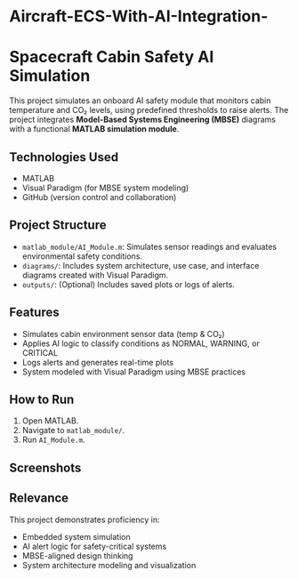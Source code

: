 # Aircraft-ECS-With-AI-Integration-

# Spacecraft Cabin Safety AI Simulation

This project simulates an onboard AI safety module that monitors cabin temperature and CO₂ levels, using predefined thresholds to raise alerts. The project integrates **Model-Based Systems Engineering (MBSE)** diagrams with a functional **MATLAB simulation module**.

## Technologies Used
- MATLAB
- Visual Paradigm (for MBSE system modeling)
- GitHub (version control and collaboration)

## Project Structure
- `matlab_module/AI_Module.m`: Simulates sensor readings and evaluates environmental safety conditions.
- `diagrams/`: Includes system architecture, use case, and interface diagrams created with Visual Paradigm.
- `outputs/`: (Optional) Includes saved plots or logs of alerts.

## Features
- Simulates cabin environment sensor data (temp & CO₂)
- Applies AI logic to classify conditions as NORMAL, WARNING, or CRITICAL
- Logs alerts and generates real-time plots
- System modeled with Visual Paradigm using MBSE practices

## How to Run
1. Open MATLAB.
2. Navigate to `matlab_module/`.
3. Run `AI_Module.m`.

## Screenshots



## Relevance
This project demonstrates proficiency in:
- Embedded system simulation
- AI alert logic for safety-critical systems
- MBSE-aligned design thinking
- System architecture modeling and visualization

